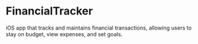 # FinancialTracker
iOS app that tracks and maintains financial transactions, allowing users to stay on budget, view expenses, and set goals.

